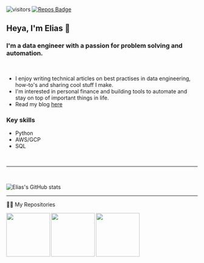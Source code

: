 ![visitors](https://visitor-badge.glitch.me/badge?page_id=eliasbenaddou.visitor-badge&left_color=green&right_color=red) [![Repos Badge](https://badges.pufler.dev/repos/eliasbenaddou)](https://badges.pufler.dev)

## Heya, I'm Elias 👋 

### I'm a data engineer with a passion for problem solving and automation.
<br />

- I enjoy writing technical articles on best practises in data engineering, how-to's and sharing cool stuff I make.
- I'm interested in personal finance and building tools to automate and stay on top of important things in life.
- Read my blog [here](https://eliasbenaddouidrissi.com)

### Key skills

- Python
- AWS/GCP
- SQL

<br>

---

<br />

![Elias's GitHub stats](https://github-readme-stats.vercel.app/api?username=eliasbenaddou&show_icons=true&theme=dark)

---

👨‍💻 My Repositories

<div width="100%" align="center">

  <a align="left" href="https://github.com/eliasbenaddou/monzo_to_notion" title="Monzo To Notion"><img align="left" height="115" src="https://github-readme-stats.vercel.app/api/pin/?username=eliasbenaddou&repo=monzo_to_notion&theme=react&border_color=61dafb&border_radius=10"></a>

  <a align="right" href="https://github.com/eliasbenaddou/eliasbenaddou-hugo" title="Hugo Blog"><img align="left" height="115" src="https://github-readme-stats.vercel.app/api/pin/?username=eliasbenaddou&repo=eliasbenaddou-hugo&theme=react&border_color=61dafb&border_radius=5"></a>
  
  <a align="center" href="https://github.com/eliasbenaddou/gemini_api" title="Gemini API"><img align="left" height="115" src="https://github-readme-stats.vercel.app/api/pin/?username=eliasbenaddou&repo=gemini_api&theme=react&border_color=61dafb&border_radius=5"></a>
</div>
<br/><br/><br/><br/><br/><br/>
<div width="100%" align="center">
</div>
